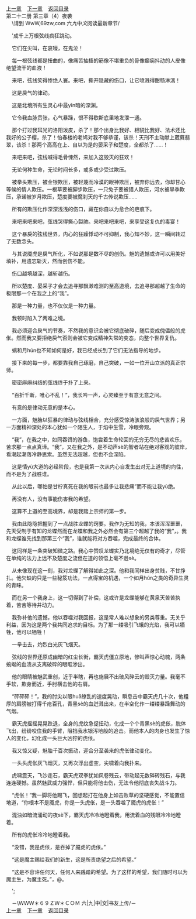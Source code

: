 
[上一章](https://github.com/xiaominghe2014/spider_book/blob/master/book/知北游/第262章.md)&nbsp;&nbsp;&nbsp;&nbsp;[下一章](https://github.com/xiaominghe2014/spider_book/blob/master/book/知北游/第264章.md)&nbsp;&nbsp;&nbsp;&nbsp;[返回目录](https://github.com/xiaominghe2014/spider_book/blob/master/book/知北游/README.md)
<br /> 第二十二册 第三章（4）夜袭<br />
        \请到 WwW,69zw,com 六*九*中*文*阅读最新章节/

    '成千上万根弦线疯狂跳动。

    它们在尖叫，在哀嚎，在鬼泣！

    每一根弦线都是扭曲的，像痛苦抽搐的筋像不堪重负的骨像癫痫抖动的人皮像绝望流干的血液！

    来吧，弦线笑得惨绝人寰。来吧，撕开隐藏的伤口，让它喷溅得酣畅淋漓！

    这是戾气的律动。

    这是北境所有生灵心中最yīn暗的深渊。

    它令我血脉贲张，心气暴躁，恨不得歇斯底里地发泄一通。

    那个打过我耳光的洛阳泼皮，杀了！那个出身比我好、相貌比我好、法术还比我好的公子樱，杀了！怡春楼的老鸠对我不够恭谨，该杀！天刑不主动献上葳蕤翡翠，该杀！那两个高高在上、自以为是的晏采子和楚度，全都杀了……！

    来吧来吧，弦线喊得毛骨悚然，来加入这毁灭的狂欢！

    无论何种生命，无论时间长多，或多或少受过欺压。

    被拳头欺压，被金银欺压，被轻蔑而冷漠的眼神欺压，被弃你远去，你却甘心等候的情人欺压。一根草要被脚步欺压，一只兔子要被猎人欺压，河水被旱季欺压，承诺被岁月欺压，楚度要被魔刹天的千古传说欺压……

    所有的欺压化作深深浅浅的伤口，藏在你自以为愈合的疤痕下。

    来吧来吧来吧，弦线哭得撕心裂肺。来吧来吧来吧，来享受这复仇的毒宴！

    这个暴戾的弦线世界，内心的狂躁悸动不可抑制，我心知不妙，这一瞬间转过了无数念头。

    与其说魇虎是戾气所化，不如说那是数不尽的创伤。魅的遗憾或许可以用美好填补，用遗忘斩灭，然而创伤不能。

    伤口越填越深，越斩越伤。

    所以楚度、晏采子才会去追寻那飘渺难测的至高道境，去追寻那超越了生命的极限那一个在我之上的“我”。

    那是一种力量，也不仅仅是一种力量。

    我顿时陷入了两难之境。

    我必须迎合戾气的节奏，不然我的意识会被它彻底破碎，随后变成傀儡般的虎伥。然而我又要拒绝戾气否则会被它变成精神失常的变态，向整个世界复仇。

    螭和月hún也不知如何是好，我已经成长到了它们无法指导的地步。

    接下来的每一步，都要靠我自己琢磨，自己突破，一如一位开山立派的真正宗师。

    密密麻麻纠结的弦线终于扑了上来。

    “百折千断，唯心不乱！”，我长吟一声，心灵臻至于有意无意之间。

    有意的是律动无意的是本心。

    一方面，魅胎以狂暴的律动与弦线相合，充分感受惊涛骇浪般的戾气世界；另一方面精神深处的本心犹如一个陌生人，于焰中生雪，冷眼旁观。

    “我”，在我之中，如同吞饵的游鱼，饱尝着生命轮回的无穷无尽的悲苦欢乐，苦求那一点点真谛。“我”，又在我之外，是不动声sè的智者站在绝对客观的彼岸，看潮起潮落冷静思索。虽然无法超越，但也不会深陷。

    这是情yù大道的必经阶段，也是我第一次从内心自发生出对无上道境的向往，而不是为了战胜谁。

    从此以后，哪怕是甘柠真死在我的眼前也最多让我悲痛”而不能让我yù绝。

    再没有人，没有事能伤害我的希望。

    这算不上道的至高境界，却是我踏上宗师的第一步。

    我由此隐隐把握到了一点战胜龙蝶的窍要。我作为无知的我，本该浑浑噩噩，先天受制于有知的龙蝶然而在龙蝶和我之外必然会有第三个超越了我的“我”，。我和龙蝶谁先找到那第三个“我”，谁就能将对方吞噬，完成最终的合体。

    这同样是一条突破知微之路。我心中赞叹龙蝶实乃北境绝无仅有的奇才，尽管在单纯的法力上远不及楚度之流但在道的领悟上毫不逊sè。

    从未像现在这一刻，我对龙蝶了解得如此之深。他和我同样出身贫贱，不甘挣扎。他欠缺的只是一些秘笈功法，一点得宝的机遇，一个如月hún之类的奇异生灵的青睐。

    而在另一个我身上，这一切得到了补偿，这或许是龙蝶能够在黄泉天苦苦执着，苦苦等待井动力。

    我弥补他的遗憾，他以吞噬对我回报，这是常人难以想象的另类尊重。无关乎利益，因为这是两个我共同追求的目标。为了那一缕吸引飞蛾的光焰，我可以牺牲，他可以牺牲！

    一拳击去，灼烈白光灰飞烟灭。

    弦线的世界还原成幽暗的红尘长街，霸天虎僵立原地，惨叫声惊心动魄，两条蜿蜒的血渍从支离破碎的眼眶渗出。

    他的眼睛被魅武重创，近乎半瞎，再也施展不出破风碎云的毁灭力量。我毫不手软，欺身而近，手肘横击他的右肩。

    “砰砰砰！”，我的肘尖以眼huā缭乱的速度晃动，瞬息击中霸天虎几十次，他粗厚的肩膀被打得千疮百孔，青黑sè的血迸溅出来，在半空化作一缕缕暴躁舞动的气烟。

    霸天虎摇摇晃晃跌退，全身的虎纹急促扭动，化成一个个青黑sè的虎伥，脱体飞出，纷纷咬住我的手臂，阻挡我水银泻地般的追击。而他本人的肉身也发生了惊人的变化，幻化成一头巨大凶狞的虎伥。

    我又惊又疑，魅胎千百次振动，迎合分至袭来的虎伥律动变化。

    一头头虎伥灰飞烟灭，又再次浮出虚空，尖啸着向我扑来。

    虎啸震天，飞沙走石，霸天虎双拳犹如风卷残云，带动起无数碎砖残石，与我连连硬撼。虽然魅武威力强悍，但只能将他击伤，无法令他彻底丧失战斗力。

    “虎伥！”我一脚将他踢飞，回想起打在他身上如击败草的坚硬感觉，不能置信地道，“你根本不是魇虎，你是一头虎伥，是一头吞噬了魇虎的虎伥！”

    混浊如暗流涌动的夜sè下，霸天虎冷冷地瞪着我，用流着血的残眼冷冷地瞪着。

    所有的虎伥冷冷地瞪着我。

    “没错，我是虎伥，是吞掉了魇虎的虎伥。”

    “这是魔主赐给我们的新生，这是所责绝望之后的希望。”

    “这是不容许任何天，任何人来践踏的希望。为了这样的希望，我们随时可以为魔主生，为魔主死。”，@。

    ';

    －\ＷＷＷ＊６９ＺＷ＊ＣＯＭ 六|九|中|文|书友上传/－
  <br />
[上一章](https://github.com/xiaominghe2014/spider_book/blob/master/book/知北游/第262章.md)&nbsp;&nbsp;&nbsp;&nbsp;[下一章](https://github.com/xiaominghe2014/spider_book/blob/master/book/知北游/第264章.md)&nbsp;&nbsp;&nbsp;&nbsp;[返回目录](https://github.com/xiaominghe2014/spider_book/blob/master/book/知北游/README.md)
